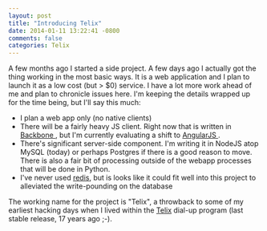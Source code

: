 ```yaml
---
layout: post
title: "Introducing Telix"
date: 2014-01-11 13:22:41 -0800
comments: false
categories: Telix
---
```


A few months ago I started a side project. A few days ago I actually got the thing working
in the most basic ways. It is a web application and I plan to launch it as a low cost (but > $0) service.
I have a lot more work ahead of me and plan to chronicle issues here. I'm keeping the details wrapped up for the time
being, but I'll say this much:

- I plan a web app only (no native clients)
- There will be a fairly heavy JS client. Right now that is written in [ Backbone ](http://backbonejs.org/), but I'm
  currently evaluating a shift to [ AngularJS ](http://angularjs.org/).
- There's significant server-side component. I'm writing it in NodeJS atop MySQL (today) or
  perhaps Postgres if there is a good reason to move. There is also a fair bit of processing
  outside of the webapp processes that will be done in Python.
- I've never used [redis](http://redis.io), but is looks like it could fit well into this project to alleviated
  the write-pounding on the database

The working name for the project is "Telix", a throwback to some of my earliest hacking days when I lived within the [Telix](http://en.wikipedia.org/wiki/Telix) dial-up program (last stable release, 17 years ago ;-).
